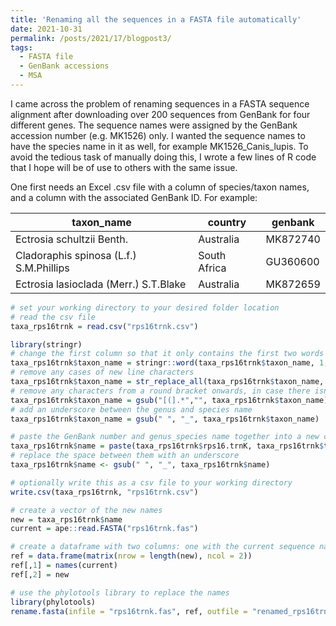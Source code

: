 ```yaml
---
title: 'Renaming all the sequences in a FASTA file automatically'
date: 2021-10-31
permalink: /posts/2021/17/blogpost3/
tags:
  - FASTA file
  - GenBank accessions
  - MSA
---
```


I came across the problem of renaming sequences in a FASTA sequence alignment after downloading over 200 sequences from GenBank for four different genes.  The sequence names were
assigned by the GenBank accession number (e.g. MK1526) only. I wanted the sequence names to have the species name in it as well, for example MK1526_Canis_lupis. To avoid the tedious
task of manually doing this, I wrote a few lines of R code that I hope will be of use to others with the same issue.

One first needs an Excel .csv file with a column of species/taxon names, and a column with the associated GenBank ID. For example:

| taxon_name                              | country      | genbank  |
|-----------------------------------------|--------------|----------|
| Ectrosia schultzii Benth.               | Australia    | MK872740 |
| Cladoraphis spinosa (L.f.) S.M.Phillips | South Africa | GU360600 |
| Ectrosia lasioclada (Merr.) S.T.Blake   | Australia    | MK872659 |


```r
# set your working directory to your desired folder location
# read the csv file
taxa_rps16trnk = read.csv("rps16trnk.csv")

library(stringr)
# change the first column so that it only contains the first two words (genus and species, separated by a space)
taxa_rps16trnk$taxon_name = stringr::word(taxa_rps16trnk$taxon_name, 1,2, sep=" ") 
# remove any cases of new line characters
taxa_rps16trnk$taxon_name = str_replace_all(taxa_rps16trnk$taxon_name, "[\r\n]" , "") 
# remove any characters from a round bracket onwards, in case there isn't a space between the species name and the bracket
taxa_rps16trnk$taxon_name = gsub("[(].*","", taxa_rps16trnk$taxon_name)
# add an underscore between the genus and species name
taxa_rps16trnk$taxon_name = gsub(" ", "_", taxa_rps16trnk$taxon_name)

# paste the GenBank number and genus_species name together into a new column
taxa_rps16trnk$name = paste(taxa_rps16trnk$rps16.trnK, taxa_rps16trnk$taxon_name)
# replace the space between them with an underscore
taxa_rps16trnk$name <- gsub(" ", "_", taxa_rps16trnk$name)

# optionally write this as a csv file to your working directory
write.csv(taxa_rps16trnk, "rps16trnk.csv")

# create a vector of the new names
new = taxa_rps16trnk$name
current = ape::read.FASTA("rps16trnk.fas")

# create a dataframe with two columns: one with the current sequence names directly from the FASTA file, and one with the new names you want to change them to
ref = data.frame(matrix(nrow = length(new), ncol = 2))
ref[,1] = names(current)
ref[,2] = new

# use the phylotools library to replace the names
library(phylotools)
rename.fasta(infile = "rps16trnk.fas", ref, outfile = "renamed_rps16trnk.fasta")

```
